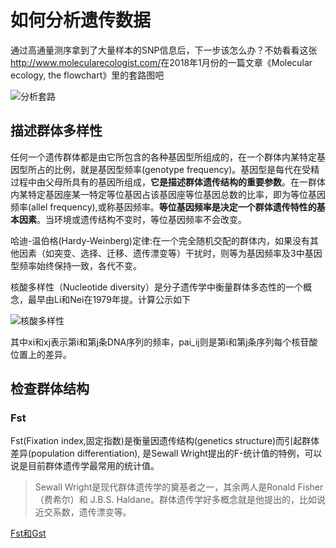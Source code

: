# 如何分析遗传数据

通过高通量测序拿到了大量样本的SNP信息后，下一步该怎么办？不妨看看这张<http://www.molecularecologist.com/>在2018年1月份的一篇文章《Molecular ecology, the flowchart》里的套路图吧

![分析套路](http://oex750gzt.bkt.clouddn.com/18-2-19/37890748.jpg)

## 描述群体多样性

任何一个遗传群体都是由它所包含的各种基因型所组成的，在一个群体内某特定基因型所占的比例，就是基因型频率(genotype frequency)。基因型是每代在受精过程中由父母所具有的基因所组成，**它是描述群体遗传结构的重要参数**。在一群体内某特定基因座某一特定等位基因占该基因座等位基因总数的比率，即为等位基因频率(allel frequency),或称基因频率。**等位基因频率是决定一个群体遗传特性的基本因素**。当环境或遗传结构不变时，等位基因频率不会改变。

哈迪-温伯格(Hardy-Weinberg)定律:在一个完全随机交配的群体内，如果没有其他因素（如突变、选择、迁移、遗传漂变等）干扰时，则等为基因频率及3中基因型频率始终保持一致，各代不变。

核酸多样性（Nucleotide diversity）是分子遗传学中衡量群体多态性的一个概念，最早由Li和Nei在1979年提。计算公示如下

![核酸多样性](https://wikimedia.org/api/rest_v1/media/math/render/svg/be2956df9d2756a4f051f2516938d4831fcd3771)

其中xi和xj表示第i和第j条DNA序列的频率，pai\_ij则是第i和第j条序列每个核苷酸位置上的差异。

## 检查群体结构

### Fst

Fst(Fixation index,固定指数)是衡量因遗传结构(genetics structure)而引起群体差异(population differentiation), 是Sewall Wright提出的F-统计值的特例，可以说是目前群体遗传学最常用的统计值。

> Sewall Wright是现代群体遗传学的奠基者之一，其余两人是Ronald Fisher（费希尔）和 J.B.S. Haldane。群体遗传学好多概念就是他提出的，比如说近交系数，遗传漂变等。



[Fst和Gst](http://www.molecularecologist.com/2011/03/should-i-use-fst-gst-or-d-2/)